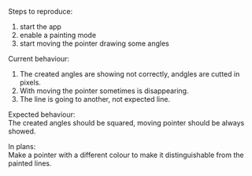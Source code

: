 Steps to reproduce:
   1. start the app
   2. enable a painting mode
   3. start moving the pointer drawing some angles

Current behaviour:
   1. The created angles are showing not correctly, andgles are cutted in pixels.
   2. With moving the pointer sometimes is disappearing.
   3. The line is going to another, not expected line.

Expected behaviour:  
   The created angles should be squared, moving pointer should be always showed.

In plans:  
   Make a pointer with a different colour to make it distinguishable from the
   painted lines.
